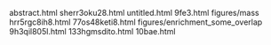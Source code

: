 abstract.html
sherr3oku28.html
untitled.html
9fe3.html
figures/mass
hrr5rgc8ih8.html
77os48keti8.html
figures/enrichment_some_overlap
9h3qil805l.html
133hgmsdito.html
10bae.html